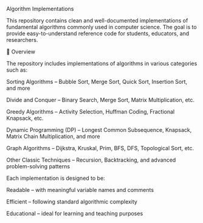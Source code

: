 Algorithm Implementations

This repository contains clean and well-documented implementations of fundamental algorithms commonly used in computer science. The goal is to provide easy-to-understand reference code for students, educators, and researchers.

📘 Overview

The repository includes implementations of algorithms in various categories such as:

Sorting Algorithms – Bubble Sort, Merge Sort, Quick Sort, Insertion Sort, and more

Divide and Conquer – Binary Search, Merge Sort, Matrix Multiplication, etc.

Greedy Algorithms – Activity Selection, Huffman Coding, Fractional Knapsack, etc.

Dynamic Programming (DP) – Longest Common Subsequence, Knapsack, Matrix Chain Multiplication, and more

Graph Algorithms – Dijkstra, Kruskal, Prim, BFS, DFS, Topological Sort, etc.

Other Classic Techniques – Recursion, Backtracking, and advanced problem-solving patterns

Each implementation is designed to be:

Readable – with meaningful variable names and comments

Efficient – following standard algorithmic complexity

Educational – ideal for learning and teaching purposes
